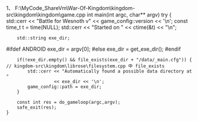 1、
F:\MyCode_ShareVm\War-Of-Kingdom\kingdom-src\kingdom\kingdom\game.cpp
int main(int argc, char** argv)
	try {
		std::cerr << "Battle for Wesnoth v" << game_config::version << '\n';
		const time_t t = time(NULL);
		std::cerr << "Started on " << ctime(&t) << "\n";

		std::string exe_dir;
#ifdef ANDROID
		exe_dir = argv[0];
#else
		exe_dir = get_exe_dir();
#endif

		if(!exe_dir.empty() && file_exists(exe_dir + "/data/_main.cfg")) { // kingdom-src\kingdom\librose\filesystem.cpp 中 file_exists
			std::cerr << "Automatically found a possible data directory at "
			          << exe_dir << '\n';
			game_config::path = exe_dir;
		}

		const int res = do_gameloop(argc,argv);
		safe_exit(res);
	}